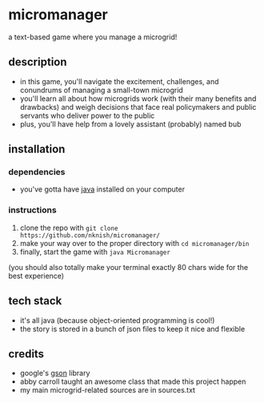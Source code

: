 # micromanager

a text-based game where you manage a microgrid!

## description

- in this game, you'll navigate the excitement, challenges, and conundrums of managing a small-town microgrid
- you'll learn all about how microgrids work (with their many benefits and drawbacks) and weigh decisions that face real policymakers and public servants who deliver power to the public
- plus, you'll have help from a lovely assistant (probably) named bub

## installation

### dependencies

- you've gotta have [java](https://www.java.com/en/download/help/download_options.html) installed on your computer

### instructions

1. clone the repo with `git clone https://github.com/nknish/micromanager/`
2. make your way over to the proper directory with `cd micromanager/bin`
3. finally, start the game with `java Micromanager`

(you should also totally make your terminal exactly 80 chars wide for the best experience)

## tech stack

- it's all java (because object-oriented programming is cool!)
- the story is stored in a bunch of json files to keep it nice and flexible

## credits

- google's [gson](https://github.com/google/gson) library
- abby carroll taught an awesome class that made this project happen
- my main microgrid-related sources are in sources.txt
